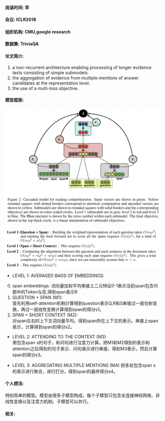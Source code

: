 #### 阅读时间:  早
#### 会议:  ICLR2018
#### 组织机构: CMU,google research
#### 数据集:  TriviaQA   
#### 论文简介:  
1. a non-recurrent architecture enabling processing of longer evidence texts consisting of simple
submodels.
2. the aggregation of evidence from multiple mentions of answer candidates at the representation level.
3. the use of a multi-loss objective.

#### 模型框架:   
![image](https://github.com/dengyuning/paper-reading-notes/blob/master/paper_pictures/multi_mention_model.png?raw=true)

![image](https://github.com/dengyuning/paper-reading-notes/blob/master/paper_pictures/multi_mention_complexity.png?raw=true)

* LEVEL 1: AVERAGED BAGS OF EMBEDDINGS:
0. span embeddings:
词向量加权平均串接上二元特征0-1表示当前span包含问题中的Token与否,得到span表示R
1. QUESTION + SPAN (M1):   
首先利用self-attention机制计算得到question表示Q,R和S串接过一层仿射变换，再过一层线性变换计算得到span的得分s1。
2. SPAN + SHORT CONTEXT (M2):   
对span左右的上下文词向量平均，得到span所在上下文的表示。串接上span表示，计算得到span的得分s2。

* LEVEL 2: ATTENDING TO THE CONTEXT (M3)  
用包含span s的句子，和问句进行注意力计算。把M1和M2得到的表示和attention之后得到的句子表示、问句表示进行串接，得到M3表示，然后计算span的得分s3。 

* LEVEL 3: AGGREGATING MULTIPLE MENTIONS (M4)
把多处包含span s的表示进行聚合，进行打分，得到span的最终得分s4。

#### 个人想法:   
特别简单的模型。模型由很多子模型构成，每个子模型只包含全连接神经网络、非线性变换以及注意力机制。子模型可以并行。

#### 相关:
